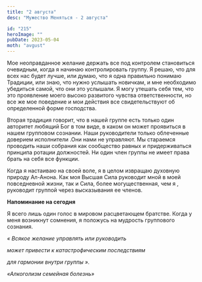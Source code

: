 ```yaml
---
title: "2 августа"
desc: "Мужество Меняться - 2 августа"

id: "215"
heroImage: ""
pubDate: 2023-05-04
moth: "avgust"
---
```


Мое неоправданное желание держать все под контролем становиться очевидным,
когда я начинаю контролировать группу. Я решаю, что для всех нас будет лучше,
или думаю, что я одна правильно понимаю Традиции, или знаю, что нужно услышать
новичкам, и мне необходимо убедиться самой, что они это услышали. Я могу
утешать себя тем, что это проявление моего высоко развитого чувства
ответственности, но все же мое поведение и мои действия все свидетельствуют об
определенной форме господства.

Вторая традиция говорит, что в нашей группе есть только один авторитет любящий
Бог в том виде, в каком он может проявиться в нашем групповом сознании. Наши
руководители только облеченные доверием исполнители .Они нами не управляют. Мы
стараемся проводить наши собрания как сообщество равных и придерживаться
принципа ротации должностей. Ни один член группы не имеет права брать на себя
все функции.

Когда я настаиваю на своей воле, я в целом извращаю духовную природу Ал-Анона.
Как моя Высшая Сила руководит мной в моей повседневной жизни, так и Сила,
более могущественная, чем я , руководит группой через высказывания ее членов.

**Напоминание на сегодня**

Я всего лишь один голос в мировом расцветающем братстве. Когда у меня
возникнут сомнения, я положусь на мудрость группового сознания.

_« Всякое желание управлять или руководить_

_может привести к катастрофическим последствиям_

_для гармонии внутри группы »._

_«Алкоголизм семейная болезнь»_

